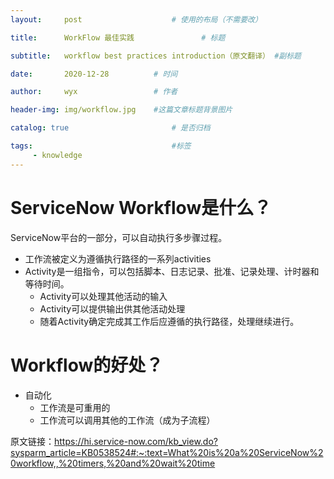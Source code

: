 ```yaml
---
layout:     post   				    # 使用的布局（不需要改）

title:      WorkFlow 最佳实践				# 标题 

subtitle:   workflow best practices introduction（原文翻译） #副标题

date:       2020-12-28   		# 时间

author:     wyx					# 作者

header-img: img/workflow.jpg 	#这篇文章标题背景图片

catalog: true 						# 是否归档

tags:								#标签
     - knowledge
---
```

# ServiceNow Workflow是什么？
ServiceNow平台的一部分，可以自动执行多步骤过程。
* 工作流被定义为遵循执行路径的一系列activities
* Activity是一组指令，可以包括脚本、日志记录、批准、记录处理、计时器和等待时间。
  * Activity可以处理其他活动的输入
  * Activity可以提供输出供其他活动处理
  * 随着Activity确定完成其工作后应遵循的执行路径，处理继续进行。
# Workflow的好处？
* 自动化
  * 工作流是可重用的
  * 工作流可以调用其他的工作流（成为子流程）

原文链接：https://hi.service-now.com/kb_view.do?sysparm_article=KB0538524#:~:text=What%20is%20a%20ServiceNow%20workflow,,%20timers,%20and%20wait%20time
